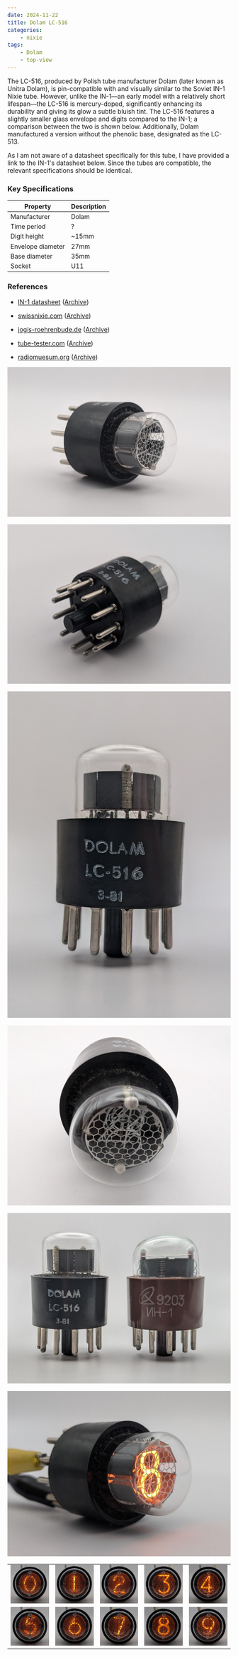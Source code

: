 ```yaml
---
date: 2024-11-22
title: Dolam LC-516
categories:
    - nixie
tags:
    - Dolam
    - top-view
---
```


The LC-516, produced by Polish tube manufacturer Dolam (later known as Unitra Dolam), is pin-compatible with and visually similar to the Soviet IN-1 Nixie tube. However, unlike the IN-1—an early model with a relatively short lifespan—the LC-516 is mercury-doped, significantly enhancing its durability and giving its glow a subtle bluish tint. The LC-516 features a slightly smaller glass envelope and digits compared to the IN-1; a comparison between the two is shown below. Additionally, Dolam manufactured a version without the phenolic base, designated as the LC-513.

As I am not aware of a datasheet specifically for this tube, I have provided a link to the IN-1's datasheet below. Since the tubes are compatible, the relevant specifications should be identical.

### Key Specifications

| Property          | Description |
|-------------------|-------------|
| Manufacturer      | Dolam       |
| Time period       | ?           |
| Digit height      | ~15mm       |
| Envelope diameter | 27mm        |
| Base diameter     | 35mm        |
| Socket            | U11         |

### References

- [IN-1 datasheet](https://www.tube-tester.com/sites/nixie/dat_arch/IN-1.pdf) ([Archive](https://web.archive.org/web/20240424052339/https://www.tube-tester.com/sites/nixie/dat_arch/IN-1.pdf))

- [swissnixie.com](https://www.swissnixie.com/tubes/LC516/) ([Archive](https://web.archive.org/web/20240424051904/https://www.swissnixie.com/tubes/LC516/))

- [jogis-roehrenbude.de](https://www.jogis-roehrenbude.de/Roehren-Geschichtliches/Nixie/LC-516.htm) ([Archive](https://web.archive.org/web/20240421201524/https://www.jogis-roehrenbude.de/Roehren-Geschichtliches/Nixie/LC-516.htm))

- [tube-tester.com](https://www.tube-tester.com/sites/nixie/data/lc-516.htm) ([Archive](https://web.archive.org/web/20240620130847/https://www.tube-tester.com/sites/nixie/data/lc-516.htm))

- [radiomuesum.org](https://www.radiomuseum.org/tubes/tube_lc516.html) ([Archive](https://web.archive.org/web/20240417001750/https://www.radiomuseum.org/tubes/tube_lc516.html))

[![Dolam LC-516](assets/1.jpg)](assets/1.jpg)

[![Dolam LC-516](assets/2.jpg)](assets/2.jpg)

[![Dolam LC-516](assets/3.jpg)](assets/3.jpg)

[![Dolam LC-516](assets/4.jpg)](assets/4.jpg)

[![Dolam LC-516](assets/17.jpg)](assets/17.jpg)

[![Dolam LC-516](assets/5.jpg)](assets/5.jpg)

<table>
    <tr>
        <td>
            <a href="assets/6.jpg">
                <img src="assets/6.jpg">
            </a>
        </td>
        <td>
            <a href="assets/7.jpg">
                <img src="assets/7.jpg">
            </a>
        </td>
        <td>
            <a href="assets/8.jpg">
                <img src="assets/8.jpg">
            </a>
        </td>
         <td>
            <a href="assets/9.jpg">
                <img src="assets/9.jpg">
            </a>
        </td>
        <td>
            <a href="assets/10.jpg">
                <img src="assets/10.jpg">
            </a>
        </td>
    </tr>
    <tr>
        <td>
            <a href="assets/11.jpg">
                <img src="assets/11.jpg">
            </a>
        </td>
        <td>
            <a href="assets/12.jpg">
                <img src="assets/12.jpg">
            </a>
        </td>
        <td>
            <a href="assets/13.jpg">
                <img src="assets/13.jpg">
            </a>
        </td>
         <td>
            <a href="assets/14.jpg">
                <img src="assets/14.jpg">
            </a>
        </td>
        <td>
            <a href="assets/15.jpg">
                <img src="assets/15.jpg">
            </a>
        </td>
    </tr>
</table>